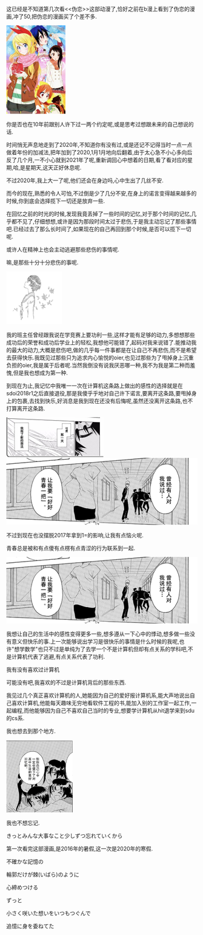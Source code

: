 这已经是不知道第几次看<<伪恋>>这部动漫了,恰好之前在b漫上看到了伪恋的漫画,冲了50,把伪恋的漫画买了个差不多.



<img src="1587642603637.jfif" style="zoom:33%;" />

你是否也在10年前跟别人许下过一两个约定呢,或是思考过想跟未来的自己想说的话.



时间悄无声息地走到了2020年,不知道你有没有过,或是还记不记得当时一点一点做着年份的加减法,把年加到了2020,1月1月地向后翻着,由于太心急不小心多向后反了几个月,一不小心就到2021年了呢,重新调回心中想着的日期,看了看对应的星期,哈,是星期天,这天正好休息呢.



不过2020年,我上大一了呢,他们还会在身边吗,心中生出了几丝不安.



而今的现在,熟悉的令人可怕,不过倒是少了几分不安,在身上的诺言变得越来越多的时候,你到底会选择揽下一切还是放弃一些.



在回忆之前的时光的时候,发现我竟丢掉了一些时间的记忆,对于那个时间的记忆,几乎都不见了,仔细想想,或许是因为那段时间太过于悲伤,于是我主动忘记了那些事情吧.已经过去了那么长时间了,如果现在的自己再回到那个时候,是否可以揽下一切呢.



或许人在精神上也会主动逃避那些悲伤的事情呢.



嘛,是那些十分十分悲伤的事呢.



<img src="1587642617615.jpg" style="zoom:25%;" />



我的班主任曾经跟我说在学竞赛上要功利一些,这样才能有足够的动力,多想想那些成功后的荣誉和成功后学业上的轻松,我想他可能错了,起码对我来说错了.能推动我的最大的动力,大概是悲伤吧,做的几乎每一件事都是在让自己不再悲伤,而不是希望去获得快乐.我既见过那些只为追求内心愉悦的oier,也见过那些为了甩掉身上沉重负担的oier,我是属于后者呢.当然我倒没有说我厌恶哪一种,我不为我是第二种而羞愧,但是我也想成为第一种.



到现在为止,我记忆中我唯一一次在计算机这条路上做出的感性的选择就是在sdoi2018r1之后直接退役,那是我傻乎乎地对自己许下诺言,要离开这条路,要甩掉身上的包裹,去找到快乐,好消息是我到现在还没有后悔呢,虽然还没离开这条路,也不打算离开这条路.



<img src="1587642622438.jpg" style="zoom:25%;" />![](1587642626643.jpg)



不过到现在也没摆脱2017年拿到1=的影响,让我有点恼火呢.



青春总是被和有点傻有点楞有点青涩的行为联系到一起.



![](1587642626643.jpg)



我想让自己的生活中的感性变得更多一些,想多遵从一下心中的悸动,想多做一些没有意义但快乐的事.上一次能够说出学习是很快乐的事情是什么时候的我呢,也许"想学数学"也只不过是单纯为了去学一个不是计算机但却有点关系的学科吧,不是计算机代表了逃避,有点关系代表了功利.



我有没有喜欢过计算机



可能没有吧,我喜欢的不过是计算机背后的那些东西.



我见过几个真正喜欢计算机的人,她能因为自己的爱好报计算机系,能大声地说出自己喜欢计算机,他能每天趣味无穷地看软件工程的书,能加入别的工作室一起工作,一起编程,而他能够因为自己不喜欢自己当时的专业,想要学计算机从hit退学来到sdu的cs系.



我也想去到那个地方.



<img src="1587642631783.jpg" style="zoom:33%;" />



我也不想忘记.



きっとみんな大事なこと少しずつ忘れていくから



第一次看完这部漫画,是2016年的暑假,这一次是2020年的寒假.



不確かな記憶の

輪郭だけが棘(いばら)のように

心締めつける

ずっと

小さく咲いた想いをいつもつぐんで

追憶に身を委ねてた